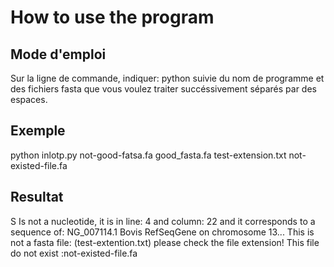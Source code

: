 # How to use the program

## Mode d'emploi

Sur la ligne de commande, indiquer: python suivie du nom de programme et des fichiers fasta que vous voulez traiter succéssivement séparés par des espaces.

## Exemple

python inlotp.py not-good-fatsa.fa good_fasta.fa test-extension.txt not-existed-file.fa

## Resultat

S Is not a nucleotide, it is in line: 4 and column: 22 and it corresponds to a sequence of: NG_007114.1 Bovis RefSeqGene on chromosome 13...
This is not a fasta file: (test-extention.txt) please check the file extension!
This file do not exist :not-existed-file.fa

